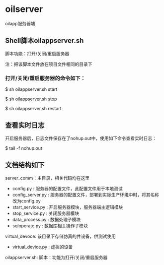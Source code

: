 # oilserver
oilapp服务器端

## Shell脚本oilappserver.sh
脚本功能：打开/关闭/重启服务器

注：把该脚本文件放在项目文件相同的目录下


### 打开/关闭/重启服务器的命令如下：
$ sh oilappserver.sh start

$ sh oilappserver.sh stop

$ sh oilappserver.sh restart

## 查看实时日志
开启服务器后，日志文件保存在了nohup.out中，使用如下命令查看实时日志：

$ tail -f nohup.out

## 文档结构如下
server_comm：主目录，相关代码均在这里
- config.py : 服务器的配置文件，此配置文件用于本地测试
- config_server.py : 服务器的配置文件，部署到实际生产环境中时，将其名称改为config.py
- start_service.py : 开启服务器模块，服务器端主逻辑模块
- stop_service.py : 关闭服务器模块
- data_process.py : 数据处理子模块
- sqloperate.py : 数据库相关操作子模块

virtual_devoce: 该目录下存储仿真的井设备，供测试使用
- virtual_device.py : 虚拟的设备

oilappserver.sh: 脚本：功能为打开/关闭/重启服务器